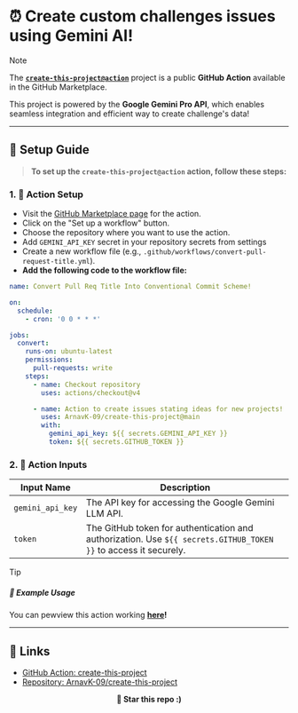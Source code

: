 # ⏰ Create custom challenges issues using Gemini AI!

> [!NOTE]  
> The [**`create-this-project@action`**](https://github.com/ArnavK-09/create-this-project/tree/action) project is a public **GitHub Action** available in the GitHub Marketplace.
>
> This project is powered by the **Google Gemini Pro API**, which enables seamless integration and efficient way to create challenge's data!

---

## 🥞 Setup Guide

> **To set up the `create-this-project@action` action, follow these steps:**

### 1. 🍬 **Action Setup**

- Visit the [GitHub Marketplace page](https://github.com/marketplace/actions/create-this-project) for the action.
- Click on the "Set up a workflow" button.
- Choose the repository where you want to use the action.
- Add ` GEMINI_API_KEY ` secret in your repository secrets from settings
- Create a new workflow file (e.g., `.github/workflows/convert-pull-request-title.yml`).
- **Add the following code to the workflow file:**

```yaml
name: Convert Pull Req Title Into Conventional Commit Scheme!

on:
  schedule:
    - cron: '0 0 * * *'

jobs:
  convert:
    runs-on: ubuntu-latest
    permissions: 
      pull-requests: write
    steps:
      - name: Checkout repository
        uses: actions/checkout@v4

      - name: Action to create issues stating ideas for new projects!
        uses: ArnavK-09/create-this-project@main
        with:
          gemini_api_key: ${{ secrets.GEMINI_API_KEY }}
          token: ${{ secrets.GITHUB_TOKEN }}
```

### 2. 🍬 **Action Inputs**

| Input Name       | Description                                                                                                     |
| ---------------- | --------------------------------------------------------------------------------------------------------------- |
| `gemini_api_key` | The API key for accessing the Google Gemini LLM API.                                                            |
| `token`          | The GitHub token for authentication and authorization. Use `${{ secrets.GITHUB_TOKEN }}` to access it securely. |

> [!TIP]
>
> ##### 🍗 Example Usage 
> You can pewview this action working **[here](https://github.com/ArnavK-09/create-this-project/issues)!**

---

## 🎋 Links

- [GitHub Action: create-this-project](https://github.com/marketplace/actions/create-this-project)
- [Repository: ArnavK-09/create-this-project](https://github.com/ArnavK-09/create-this-project/tree/action)

<p align="center"><strong>🌟 Star this repo :) </strong></p>
